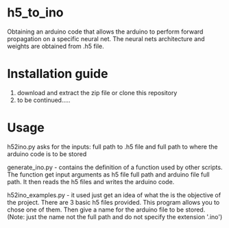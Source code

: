 # h5_to_ino
Obtaining an arduino code that allows the arduino to perform forward propagation on a specific neural net. The neural nets architecture and weights are obtained from .h5 file. 
# Installation guide
1. download and extract the zip file or clone this repository
2. to be continued.....
# Usage
h52ino.py asks for the inputs:
  full path to  .h5 file
and 
  full path to where the arduino code is to be stored

generate_ino.py - contains the definition of a function used by other scripts. The function get input arguments as h5 file full path and arduino file full path. It then reads the h5 files and writes the arduino code. 

h52ino_examples.py - it used just get an idea of what the is the objective of the project. There are 3 basic h5 files provided. This program allows you to chose one of them. Then give a name for the arduino file to be stored. (Note: just the name not the full path and do not specify the extension '.ino') 

